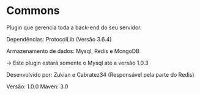 # Commons

Plugin que gerencia toda a back-end do seu servidor.

Dependências: ProtocolLib (Versão 3.6.4)

Armazenamento de dados: Mysql, Redis e MongoDB

 -> Este plugin estará somente o Mysql até a versão 1.0.3


Desenvolvido por: Zukian e Cabratez34 (Responsável pela parte do Redis)

Versão: 1.0.0
Maven: 3.0
